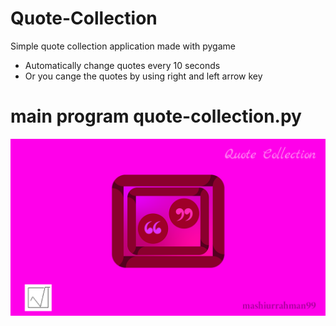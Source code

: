 # Quote-Collection
Simple quote collection application made with pygame
- Automatically change quotes every 10 seconds
- Or you cange the quotes by using right and left arrow key

# main program  quote-collection.py

![](https://github.com/01one/Quote-Collection/blob/main/presentation/logo.png)
